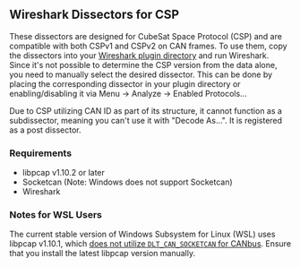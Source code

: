 ## Wireshark Dissectors for CSP

These dissectors are designed for CubeSat Space Protocol (CSP) and are
compatible with both CSPv1 and CSPv2 on CAN frames. To use them, copy
the dissectors into your [Wireshark plugin directory][1] and run
Wireshark. Since it's not possible to determine the CSP version from
the data alone, you need to manually select the desired
dissector. This can be done by placing the corresponding dissector in
your plugin directory or enabling/disabling it via Menu -> Analyze ->
Enabled Protocols...

Due to CSP utilizing CAN ID as part of its structure, it cannot
function as a subdissector, meaning you can't use it with "Decode
As...". It is registered as a post dissector.

### Requirements

- libpcap v1.10.2 or later
- Socketcan (Note: Windows does not support Socketcan)
- Wireshark

### Notes for WSL Users

The current stable version of Windows Subsystem for Linux (WSL) uses
libpcap v1.10.1, which [does not utilize `DLT_CAN_SOCKETCAN` for
CANbus][2]. Ensure that you install the latest libpcap version
manually.

[1]: https://www.wireshark.org/docs/wsug_html_chunked/ChPluginFolders.html
[2]: https://github.com/the-tcpdump-group/libpcap/issues/1052
